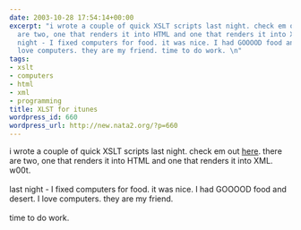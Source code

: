 ```yaml
---
date: 2003-10-28 17:54:14+00:00
excerpt: "i wrote a couple of quick XSLT scripts last night. check em out here. there
  are two, one that renders it into HTML and one that renders it into XML. w00t. last
  night - I fixed computers for food. it was nice. I had GOOOOD food and desert. I
  love computers. they are my friend. time to do work. \n"
tags:
- xslt
- computers
- html
- xml
- programming
title: XLST for itunes
wordpress_id: 660
wordpress_url: http://new.nata2.org/?p=660
---
```


i wrote a couple of quick XSLT scripts last night. check em out <a href="https://web.archive.org/web/20030814003134/http://www.nata2.info//?path=code%2FiTunes_XSLT">here</a>. there are two, one that renders it into HTML and one that renders it into XML. w00t. <br/><br/>last night - I fixed computers for food. it was nice. I had GOOOOD food and desert. I love computers. they are my friend. <br/><br/>time to do work.